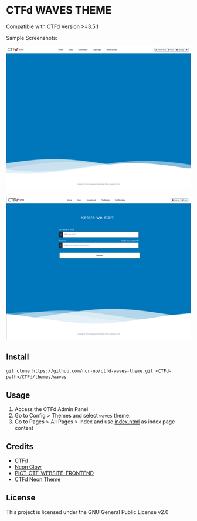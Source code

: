 # CTFd WAVES THEME
Compatible with CTFd Version >=3.5.1

Sample Screenshots:

 ![Index Page](screenshots/index.png "Index Page")
 
 ![Login Page](screenshots/login.png "Login Page")

## Install
```
git clone https://github.com/ncr-no/ctfd-waves-theme.git <CTFd-path>/CTFd/themes/waves
```

## Usage
1. Access the CTFd Admin Panel
2. Go to Config > Themes and select `waves` theme.
3. Go to Pages > All Pages > index and use [index.html](https://github.com/ncr-no/openecsc-ctfd-theme/blob/master/templates/index.html) as index page content

## Credits
* [CTFd](https://github.com/CTFd/CTFd)
* [Neon Glow](https://hackerthemes.com/bootstrap-themes/demo/neon-glow) 
* [PICT-CTF-WEBSITE-FRONTEND](https://github.com/ashawe/PICT-CTF-WEBSITE-FRONTEND)
* [CTFd Neon Theme](https://github.com/chainflag/ctfd-neon-theme.git)

## License
This project is licensed under the GNU General Public License v2.0
